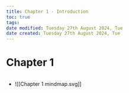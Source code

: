 ```yaml
---
title: Chapter 1 - Introduction
toc: true
tags: 
date modified: Tuesday 27th August 2024, Tue
date created: Tuesday 27th August 2024, Tue
---
```


# Chapter 1
```toc
```

- ![[Chapter 1 mindmap.svg]]